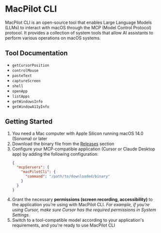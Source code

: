 # MacPilot CLI

MacPilot CLI is an open-source tool that enables Large Language Models (LLMs) to interact with macOS through the MCP (Model Control Protocol) protocol.
It provides a collection of system tools that allow AI assistants to perform various operations on macOS systems.

## Tool Documentation
  - `getCursorPosition`
  - `controlMouse`
  - `pasteText`
  - `captureScreen`
  - `shell`
  - `openApp`
  - `listApps`
  - `getWindowsInfo`
  - `getWindowA11yInfo`

## Getting Started

1. You need a Mac computer with Apple Silicon running macOS 14.0 (Sonoma) or later
2. Download the binary file from the [Releases](https://github.com/huhu415/macPilotCli) section
3. Configure your MCP-compatible application (Cursor or Claude Desktop app) by adding the following configuration:
   ```json
   {
     "mcpServers": {
       "macPilotCli": {
         "command": "/path/to/downloaded/binary"
       }
     }
   }
   ```
4. Grant the necessary **permissions (screen recording, accessibility)** to the application you're using with MacPilot CLI.
*For example, if you're using Cursor, make sure Cursor has the required permissions in System Settings.*
5. Switch to a tool-compatible model according to your application's requirements, and you're ready to use MacPilot CLI
